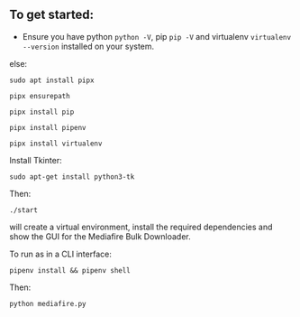 ## To get started:
- Ensure you have python `python -V`, pip `pip -V` and virtualenv `virtualenv --version` installed on your system.

else:
```
sudo apt install pipx

pipx ensurepath

pipx install pip

pipx install pipenv

pipx install virtualenv
```
Install Tkinter:
```
sudo apt-get install python3-tk
```
Then:
```
./start
```
will create a virtual environment, install the required dependencies and show the GUI for the Mediafire Bulk Downloader.

To run as in a CLI interface:
<!-- Ensure you have pipenv `pipenv --version` installed, if not, install it with:
```
sudo apt install pipx

pipx install pipenv -->
<!-- ```
Then run: -->
```
pipenv install && pipenv shell
```
Then:
```
python mediafire.py
```


<!-- # Mediafire Bulk Downloader

⚠ I made a rust async version of this, check it out [HERE](https://github.com/nickoehler/mediafire_rs)! ⚠

This Python script enables bulk downloading of files and folders from Mediafire.

## Quick Installation

```bash
pip install git+https://github.com/NicKoehler/mediafire_bulk_downloader.git
```

## Setup

1. Clone the repository to your local machine:

    ```bash
    git clone https://github.com/NicKoehler/mediafire_bulk_downloader.git
    ```

2. Navigate into the project directory:

    ```bash
    cd mediafire_bulk_downloader
    ```

3. Create a virtual environment (optional but recommended):

    ```bash
    python3 -m venv venv
    ```

4. Activate the virtual environment:

    - On Windows:

    ```bash
    venv\Scripts\activate
    ```

    - On macOS and Linux:

    ```bash
    source venv/bin/activate
    ```

5. Install the required dependencies:

    ```bash
    pip install -r requirements.txt
    ```

## Usage

Run the script with the following command:

```bash
python mediafire.py <mediafire_url> [-o OUTPUT] [-t THREADS]
```

- `<mediafire_url>`: The URL of the file or folder to be downloaded from Mediafire.
- `-o OUTPUT, --output OUTPUT`: (Optional) The path of the desired output folder. Default is the current directory.
- `-t THREADS, --threads THREADS`: (Optional) Number of threads to use for downloading. Default is 10.

Example usage:

```bash
python mediafire.py https://www.mediafire.com/folder/example_folder -o /path/to/output/folder -t 20
```

## Notes

- Make sure you have Python 3 installed on your system.
- This script requires an active internet connection to download files from Mediafire.
- If downloading a folder, the script will create a directory structure similar to the one on Mediafire.
- You may encounter rate limiting or connection issues, especially when downloading a large number of files.

## License

This project is licensed under the MIT License. See the [LICENSE](LICENSE) file for details. -->
